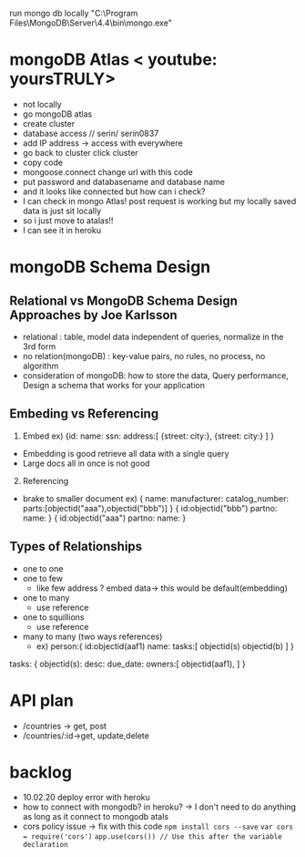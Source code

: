 run mongo db locally
"C:\Program Files\MongoDB\Server\4.4\bin\mongo.exe"

# mongoDB Atlas < youtube: yoursTRULY>

- not locally
- go mongoDB atlas
- create cluster
- database access // serin/ serin0837
- add IP address -> access with everywhere
- go back to cluster click cluster
- copy code
- mongoose.connect change url with this code
- put password and databasename and database name
- and it looks like connected but how can i check?
- I can check in mongo Atlas! post request is working but my locally saved data is just sit locally
- so i just move to atalas!!
- I can see it in heroku

# mongoDB Schema Design

## Relational vs MongoDB Schema Design Approaches by Joe Karlsson

- relational : table, model data independent of queries, normalize in the 3rd form
- no relation(mongoDB) : key-value pairs, no rules, no process, no algorithm
- consideration of mongoDB: how to store the data, Query performance, Design a schema that works for your application

## Embeding vs Referencing

1. Embed
   ex)
   {id:
   name:
   ssn:
   address:[
   {street:
   city:},
   {street:
   city:}
   ]
   }

- Embedding is good retrieve all data with a single query
- Large docs all in once is not good

2. Referencing

- brake to smaller document
  ex) {
  name:
  manufacturer:
  catalog_number:
  parts:[objectid("aaa"),objectid("bbb")]
  }
  {
  id:objectid("bbb")
  partno:
  name:
  }
  {
  id:objectid("aaa")
  partno:
  name:
  }

## Types of Relationships

- one to one
- one to few
  - like few address ? embed data-> this would be default(embedding)
- one to many
  - use reference
- one to squillions
  - use reference
- many to many (two ways references)
  - ex) person:{
    id:objectid(aaf1)
    name:
    tasks:[
    objectid(s)
    objectid(b)
    ]
    }

tasks:
{
objectid(s):
desc:
due_date:
owners:[
objectid(aaf1),
]
}

# API plan

- /countries -> get, post
- /countries/:id->get, update,delete

# backlog

- 10.02.20 deploy error with heroku
- how to connect with mongodb? in heroku? -> I don't need to do anything as long as it connect to mongodb atals
- cors policy issue -> fix with this code
  `npm install cors --save`
  `var cors = require('cors')`
  `app.use(cors()) // Use this after the variable declaration`
